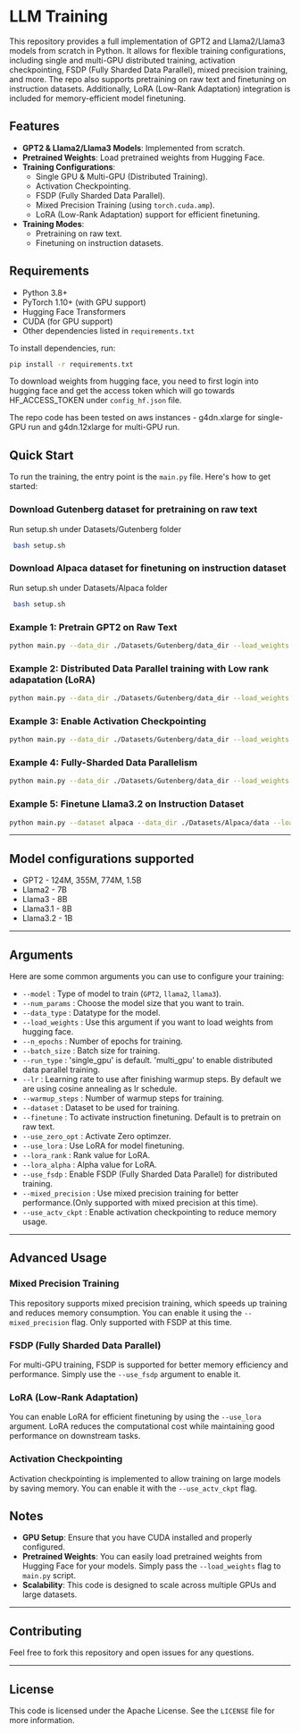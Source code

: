 

# LLM Training

This repository provides a full implementation of GPT2 and Llama2/Llama3 models from scratch in Python. It allows for flexible training configurations, including single and multi-GPU distributed training, activation checkpointing, FSDP (Fully Sharded Data Parallel), mixed precision training, and more. The repo also supports pretraining on raw text and finetuning on instruction datasets. Additionally, LoRA (Low-Rank Adaptation) integration is included for memory-efficient model finetuning.

## Features

- **GPT2 & Llama2/Llama3 Models**: Implemented from scratch.
- **Pretrained Weights**: Load pretrained weights from Hugging Face.
- **Training Configurations**:
  - Single GPU & Multi-GPU (Distributed Training).
  - Activation Checkpointing.
  - FSDP (Fully Sharded Data Parallel).
  - Mixed Precision Training (using `torch.cuda.amp`).
  - LoRA (Low-Rank Adaptation) support for efficient finetuning.
- **Training Modes**:
  - Pretraining on raw text.
  - Finetuning on instruction datasets.

  
## Requirements

- Python 3.8+
- PyTorch 1.10+ (with GPU support)
- Hugging Face Transformers
- CUDA (for GPU support)
- Other dependencies listed in `requirements.txt`

To install dependencies, run:
```bash
pip install -r requirements.txt
```

To download weights from hugging face, you need to first login into hugging face and get the access token which will go towards HF_ACCESS_TOKEN under `config_hf.json` file.

The repo code has been tested on aws instances - g4dn.xlarge for single-GPU run and g4dn.12xlarge for multi-GPU run.

## Quick Start

To run the training, the entry point is the `main.py` file. Here's how to get started:

### Download Gutenberg dataset for pretraining on raw text

Run setup.sh under Datasets/Gutenberg folder

```bash
 bash setup.sh
```

### Download Alpaca dataset for finetuning on instruction dataset

Run setup.sh under Datasets/Alpaca folder

```bash
 bash setup.sh
```

### Example 1: Pretrain GPT2 on Raw Text

```bash
python main.py --data_dir ./Datasets/Gutenberg/data_dir --load_weights
```

### Example 2: Distributed Data Parallel training with Low rank adapatation (LoRA)

```bash
python main.py --data_dir ./Datasets/Gutenberg/data_dir --load_weights --model GPT2 --run_type multi_gpu --use_lora
```

### Example 3: Enable Activation Checkpointing

```bash
python main.py --data_dir ./Datasets/Gutenberg/data_dir --load_weights --model GPT2 --num_params 774M --run_type multi_gpu --use_lora --use_actv_ckpt 
```

### Example 4: Fully-Sharded Data Parallelism

```bash
python main.py --data_dir ./Datasets/Gutenberg/data_dir --load_weights --model GPT2 --num_params 774M --run_type multi_gpu --use_actv_ckpt --use_lora --use_fsdp
```

### Example 5: Finetune Llama3.2 on Instruction Dataset

```bash
python main.py --dataset alpaca --data_dir ./Datasets/Alpaca/data --load_weights --model llama3_2 --num_params 1B --finetune --run_type multi_gpu --use_actv_ckpt --use_lora --lr 1e-5 --data_type bf16  
```

---
## Model configurations supported

- GPT2 -  124M, 355M, 774M, 1.5B
- Llama2 - 7B
- Llama3 - 8B
- Llama3.1 - 8B
- Llama3.2 - 1B

---
## Arguments

Here are some common arguments you can use to configure your training:

- `--model` : Type of model to train (`GPT2`, `llama2`, `llama3`).
- `--num_params` : Choose the model size that you want to train.
- `--data_type` : Datatype for the model.
- `--load_weights` : Use this argument if you want to load weights from hugging face.
- `--n_epochs` : Number of epochs for training.
- `--batch_size` : Batch size for training.
- `--run_type` : 'single_gpu' is default. 'multi_gpu' to enable distributed data parallel training. 
- `--lr` : Learning rate to use after finishing warmup steps. By default we are using cosine annealing as lr schedule.
- `--warmup_steps` : Number of warmup steps for training.
- `--dataset` : Dataset to be used for training.
- `--finetune` : To activate instruction finetuning. Default is to pretrain on raw text.
- `--use_zero_opt` : Activate Zero optimzer.
- `--use_lora` : Use LoRA for model finetuning.
- `--lora_rank` : Rank value for LoRA.
- `--lora_alpha` : Alpha value for LoRA.
- `--use_fsdp` : Enable FSDP (Fully Sharded Data Parallel) for distributed training.
- `--mixed_precision` : Use mixed precision training for better performance.(Only supported with mixed precision at this time).
- `--use_actv_ckpt` : Enable activation checkpointing to reduce memory usage.

---

## Advanced Usage

### Mixed Precision Training

This repository supports mixed precision training, which speeds up training and reduces memory consumption. You can enable it using the `--mixed_precision` flag. Only supported with FSDP at this time.

### FSDP (Fully Sharded Data Parallel)

For multi-GPU training, FSDP is supported for better memory efficiency and performance. Simply use the `--use_fsdp` argument to enable it.

### LoRA (Low-Rank Adaptation)

You can enable LoRA for efficient finetuning by using the `--use_lora` argument. LoRA reduces the computational cost while maintaining good performance on downstream tasks.

### Activation Checkpointing

Activation checkpointing is implemented to allow training on large models by saving memory. You can enable it with the `--use_actv_ckpt` flag.

## Notes

- **GPU Setup**: Ensure that you have CUDA installed and properly configured.
- **Pretrained Weights**: You can easily load pretrained weights from Hugging Face for your models. Simply pass the `--load_weights` flag to `main.py` script.
- **Scalability**: This code is designed to scale across multiple GPUs and large datasets.

---

## Contributing

Feel free to fork this repository and open issues for any questions.

---

## License

This code is licensed under the Apache License. See the `LICENSE` file for more information.

